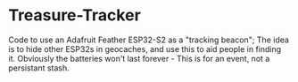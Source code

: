 # Treasure-Tracker

Code to use an Adafruit Feather ESP32-S2 as a "tracking beacon"; The idea is to hide other ESP32s in geocaches, and use this to aid people in finding it. Obviously the batteries won't last forever - This is for an event, not a persistant stash.
